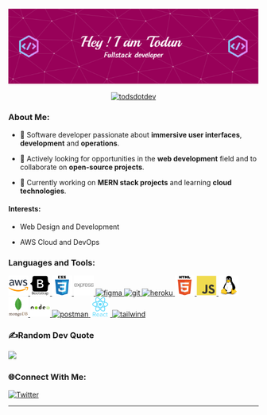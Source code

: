 <!--
**toduno/toduno** is a ✨ _special_ ✨ repository because its `README.md` (this file) appears on your GitHub profile.
-->

<div align='center'>
  
![Header](./github-header-image.png)

</div>

<p align="center"> <a href="https://twitter.com/todsdotdev" target="blank"><img src="https://img.shields.io/twitter/follow/todsdotdev?logo=twitter&style=for-the-badge" alt="todsdotdev" /></a> </p>


<h3 align='left'>About Me:</h3>

- 🌱 Software developer passionate about **immersive user interfaces**, **development** and **operations**.

- 👯 Actively looking for opportunities in the **web development** field and to collaborate on **open-source projects**.

- 🔭 Currently working on **MERN stack projects** and learning **cloud technologies**.


<h4 align='left'>Interests:</h4>

- Web Design and Development

- AWS Cloud and DevOps


<h3 align="left">Languages and Tools:</h3>
<p align="left"> <a href="https://aws.amazon.com" target="_blank" rel="noreferrer"> <img src="https://raw.githubusercontent.com/devicons/devicon/master/icons/amazonwebservices/amazonwebservices-original-wordmark.svg" alt="aws" width="40" height="40"/> </a> <a href="https://getbootstrap.com" target="_blank" rel="noreferrer"> <img src="https://raw.githubusercontent.com/devicons/devicon/master/icons/bootstrap/bootstrap-plain-wordmark.svg" alt="bootstrap" width="40" height="40"/> </a> <a href="https://www.w3schools.com/css/" target="_blank" rel="noreferrer"> <img src="https://raw.githubusercontent.com/devicons/devicon/master/icons/css3/css3-original-wordmark.svg" alt="css3" width="40" height="40"/> </a> <a href="https://expressjs.com" target="_blank" rel="noreferrer"> <img src="https://raw.githubusercontent.com/devicons/devicon/master/icons/express/express-original-wordmark.svg" alt="express" width="40" height="40"/> </a> <a href="https://www.figma.com/" target="_blank" rel="noreferrer"> <img src="https://www.vectorlogo.zone/logos/figma/figma-icon.svg" alt="figma" width="40" height="40"/> </a> <a href="https://git-scm.com/" target="_blank" rel="noreferrer"> <img src="https://www.vectorlogo.zone/logos/git-scm/git-scm-icon.svg" alt="git" width="40" height="40"/> </a> <a href="https://heroku.com" target="_blank" rel="noreferrer"> <img src="https://www.vectorlogo.zone/logos/heroku/heroku-icon.svg" alt="heroku" width="40" height="40"/> </a> <a href="https://www.w3.org/html/" target="_blank" rel="noreferrer"> <img src="https://raw.githubusercontent.com/devicons/devicon/master/icons/html5/html5-original-wordmark.svg" alt="html5" width="40" height="40"/> </a> <a href="https://developer.mozilla.org/en-US/docs/Web/JavaScript" target="_blank" rel="noreferrer"> <img src="https://raw.githubusercontent.com/devicons/devicon/master/icons/javascript/javascript-original.svg" alt="javascript" width="40" height="40"/> </a> <a href="https://www.linux.org/" target="_blank" rel="noreferrer"> <img src="https://raw.githubusercontent.com/devicons/devicon/master/icons/linux/linux-original.svg" alt="linux" width="40" height="40"/> </a> <a href="https://www.mongodb.com/" target="_blank" rel="noreferrer"> <img src="https://raw.githubusercontent.com/devicons/devicon/master/icons/mongodb/mongodb-original-wordmark.svg" alt="mongodb" width="40" height="40"/> </a> <a href="https://nodejs.org" target="_blank" rel="noreferrer"> <img src="https://raw.githubusercontent.com/devicons/devicon/master/icons/nodejs/nodejs-original-wordmark.svg" alt="nodejs" width="40" height="40"/> </a> <a href="https://postman.com" target="_blank" rel="noreferrer"> <img src="https://www.vectorlogo.zone/logos/getpostman/getpostman-icon.svg" alt="postman" width="40" height="40"/> </a> <a href="https://reactjs.org/" target="_blank" rel="noreferrer"> <img src="https://raw.githubusercontent.com/devicons/devicon/master/icons/react/react-original-wordmark.svg" alt="react" width="40" height="40"/> </a> <a href="https://tailwindcss.com/" target="_blank" rel="noreferrer"> <img src="https://www.vectorlogo.zone/logos/tailwindcss/tailwindcss-icon.svg" alt="tailwind" width="40" height="40"/> </a> </p>



<!-- # <h3 align="left">📊My GitHub Stats: </h3>  
![](https://github-readme-stats.vercel.app/api?username=toduno&theme=radical&hide_border=false&include_all_commits=false&count_private=false)<br/>
![](https://github-readme-streak-stats.herokuapp.com/?user=toduno&theme=radical&hide_border=false)<br/>
![](https://github-readme-stats.vercel.app/api/top-langs/?username=toduno&theme=radical&hide_border=false&include_all_commits=false&count_private=false&layout=compact) -->


<!-- ## <h3>🏆My GitHub Trophies</h3>
![](https://github-profile-trophy.vercel.app/?username=toduno&theme=radical&no-frame=false&no-bg=false&margin-w=4) -->


### <h3>✍️Random Dev Quote</h3>
![](https://quotes-github-readme.vercel.app/api?type=horizontal&theme=radical)


<h3 align="left">🌐Connect With Me:</h3>
<p align="left">

[![Twitter](https://img.shields.io/badge/Twitter-%231DA1F2.svg?logo=Twitter&logoColor=white)](https://twitter.com/TodsDotDev)   
  
</p>

<!--START_SECTION:activity-->
---
<!-- [![](https://visitcount.itsvg.in/api?id=toduno&icon=0&color=0)](https://visitcount.itsvg.in) -->
